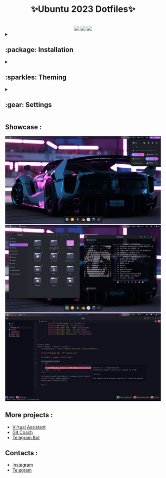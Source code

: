 <div align="center">

# ✨**Ubuntu 2023 Dotfiles**✨

<br/>
<img src="https://img.shields.io/github/stars/vishal2376/after-install?style=for-the-badge&logo=powerpages&color=cba6f7&logoColor=D9E0EE&labelColor=302D41"/>
<img src="https://img.shields.io/github/repo-size/vishal2376/after-install?style=for-the-badge&logo=dropbox&color=7dc4e4&logoColor=D9E0EE&labelColor=302D41"/>
<img src="https://img.shields.io/github/last-commit/vishal2376/after-install?style=for-the-badge&logo=github&color=a6da95&logoColor=D9E0EE&labelColor=302D41"/>
</div>

<details>
<summary><h2>:package: Installation</h2></summary>

Clone Repository in Downloads folder
```bash
  git clone https://github.com/vishal2376/after-install.git ~/Downloads/after-install
```

Give Exceution Permissions
```bash
  cd ~/Downloads/after-install
  chmod +x install.sh post_install.sh
```
Install dependencies and copy config files
```bash  
  ./install.sh
```

 Restart OS after completing `install.sh`
 Install 
```bash
 cd ~/Downloads/after-install
 ./post_install.sh
```
</details>

<details>
<summary><h2>:sparkles: Theming</h2></summary>

 - Theme Installer [ocs-url](https://www.opendesktop.org/p/1136805/)
 > :warning: Download and install *ocs-url* before going to next step.
 <br>
 
 - GTK Theme [Lavanda - Dark](https://www.gnome-look.org/p/1944780)
 - Icons [Tela Circle - Dracula](https://www.gnome-look.org/p/1359276)
 - Cursor [Bibata - Dodger Blue](https://www.gnome-look.org/p/1269768)
 - Sounds [Mac OS](https://github.com/lucagoc/MacOSSounds4Gnome)
 - GRUB Theme [Dedsec - Legion](https://gitlab.com/VandalByte/dedsec-grub-theme)
<br>
 
 > :warning: GTK Themes work in Gnome 40, 41, 42 and 43 versions, but since Gnome 42 introduced Libadwaita the themes files for GTK4 applications must be placed in a new directory in a new path: '~/.config/gtk-4.0' with the name 'gtk.css'; this will apply the themes automatically without use Gnome Tweaks but, for GTK3 applications, we must always use Tweaks as we have done so far.
 
</details>


<details>
<summary><h2>:gear: Settings</h2></summary>

- [Terminal Settings](screenshots/terminal)

- [Custom Shortcuts](screenshots/shortcuts)

- [Gnome Extensions List](screenshots/extensions)

</details>

## Showcase :

<img src="screenshots/desktop.png">
<img src="screenshots/terminal.png">
<img src="screenshots/nvim.png">

## More projects :

 - [Virtual Assistant](https://github.com/vishal2376/virtual-assistant)
 - [Git Coach](https://github.com/vishal2376/git-coach)
 - [Telegram Bot](https://github.com/vishal2376/telegram-bot)

## Contacts :

 - [Instagram](https://www.instagram.com/vishal_2376/)
 - [Telegram](https://t.me/vishal2376/)
